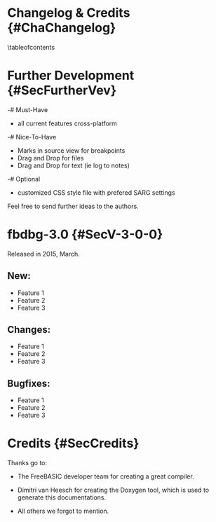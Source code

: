 Changelog & Credits {#ChaChangelog}
===================
\tableofcontents


Further Development {#SecFurtherVev}
===================

-# Must-Have

  - all current features cross-platform

-# Nice-To-Have

  - Marks in source view for breakpoints
  - Drag and Drop for files
  - Drag and Drop for text (ie log to notes)

-# Optional

  - customized CSS style file with prefered SARG settings

Feel free to send further ideas to the authors.


fbdbg-3.0 {#SecV-3-0-0}
=========

Released in 2015, March.

New:
----

- Feature 1
- Feature 2
- Feature 3

Changes:
--------

- Feature 1
- Feature 2
- Feature 3

Bugfixes:
---------

- Feature 1
- Feature 2
- Feature 3



Credits {#SecCredits}
=======

Thanks go to:

- The FreeBASIC developer team for creating a great compiler.

- Dimitri van Heesch for creating the Doxygen tool, which is used to
  generate this documentations.

- All others we forgot to mention.
